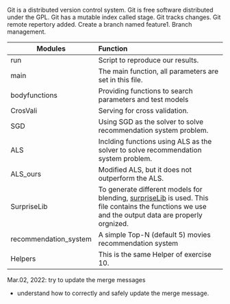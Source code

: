 Git is a distributed version control system.
Git is free software distributed under the GPL.
Git has a mutable index called stage.
Git tracks changes.
Git remote repertory added.
Create a branch named feature1.
Branch management.

|   Modules   |    Function   |
|-------------|:-------------|
| run         |Script to reproduce our results.|
| main        | The main function, all parameters are set in this file.|
| bodyfunctions | Providing functions to search parameters and test models |
| CrosVali    | Serving for cross validation. |
| SGD         | Using SGD as the solver to solve recommendation system problem. |
| ALS         | Inclding functions using ALS as the solver to solve recommendation system problem.|
| ALS_ours    | Modified ALS, but it does not outperform the ALS. |
| SurpriseLib | To generate different models for blending, [surpriseLib](http://surpriselib.com/) is used. This file contains the functions we use and the output data are properly orgnized.|
|recommendation_system| A simple Top-N (default 5) movies recommendation system|
| Helpers     | This is the same Helper of exercise 10. |

Mar.02, 2022: try to update the merge messages

- understand how to correctly and safely update the merge message.
